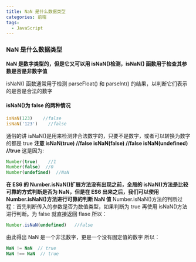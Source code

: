 ```yaml
---
title: NaN 是什么数据类型
categories: 前端
tags:
  - JavaScript
---
```


### NaN 是什么数据类型

**NaN 是数字类型的，但是它又可以用 isNaN()检测，isNaN() 函数用于检查其参数是否是非数字值**

isNaN() 函数通常用于检测 parseFloat() 和 parseInt() 的结果，以判断它们表示的是否是合法的数字

#### isNaN()为 false 的两种情况

```jsx
isNaN(123)    //false
isNaN('123')    //false
```

通俗的讲 isNaN()是用来检测非合法数字的，只要不是数字，或者可以转换为数字的都是 true
 **注意 isNaN(true) //false   isNaN(false) //false isNaN(undefined) //true**
 这是因为:

```jsx
Number(true)    //1
Number(false)  //0
Number(undefined)  //NaN
```

**在 ES6 的 Number.isNaN()扩展方法没有出现之前，全局的 isNaN()方法是比较可靠的方式判断是否为 NaN，但是在 ES6 出来之后，我们可以使用 Number.isNaN()方法进行可靠的判断 NaN 值**
 Number.isNaN()方法的判断过程：首先判断传入的参数是否为数值类型，如果判断为 true 再使用 isNaN()方法进行判断。为 false 就直接返回 flase
 所以：

```jsx
Number.isNaN(undefined)   //false
```

由此得出 NaN 是一个非法数字，更是一个没有固定值的数字
 所以：

```jsx
NaN != NaN  // true
NaN !== NaN  // true
```
